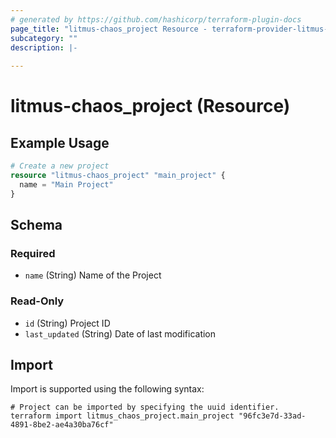 ```yaml
---
# generated by https://github.com/hashicorp/terraform-plugin-docs
page_title: "litmus-chaos_project Resource - terraform-provider-litmus-chaos"
subcategory: ""
description: |-
  
---
```


# litmus-chaos_project (Resource)



## Example Usage

```terraform
# Create a new project
resource "litmus-chaos_project" "main_project" {
  name = "Main Project"
}
```

<!-- schema generated by tfplugindocs -->
## Schema

### Required

- `name` (String) Name of the Project

### Read-Only

- `id` (String) Project ID
- `last_updated` (String) Date of last modification

## Import

Import is supported using the following syntax:

```shell
# Project can be imported by specifying the uuid identifier.
terraform import litmus_chaos_project.main_project "96fc3e7d-33ad-4891-8be2-ae4a30ba76cf"
```
